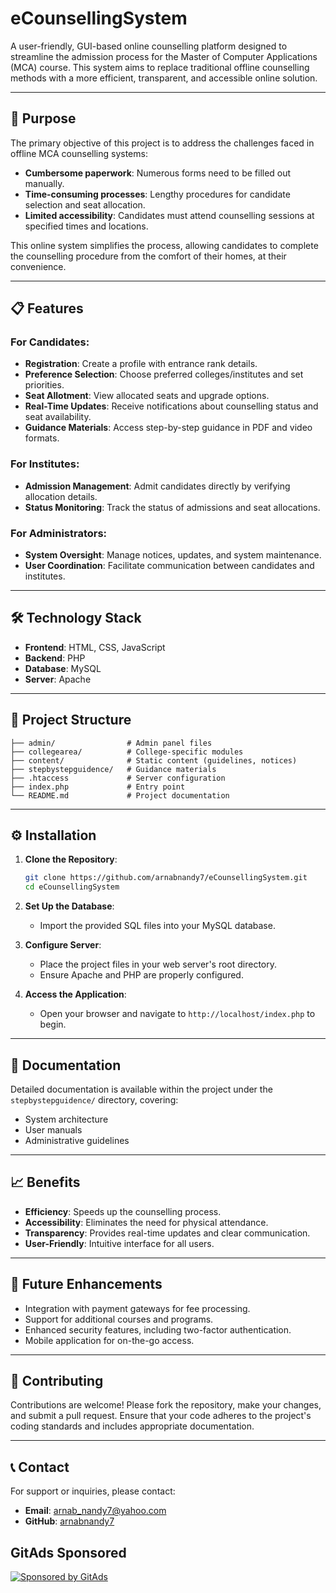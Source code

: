 # eCounsellingSystem

A user-friendly, GUI-based online counselling platform designed to streamline the admission process for the Master of Computer Applications (MCA) course. This system aims to replace traditional offline counselling methods with a more efficient, transparent, and accessible online solution.

---

## 🚀 Purpose

The primary objective of this project is to address the challenges faced in offline MCA counselling systems:

- **Cumbersome paperwork**: Numerous forms need to be filled out manually.
- **Time-consuming processes**: Lengthy procedures for candidate selection and seat allocation.
- **Limited accessibility**: Candidates must attend counselling sessions at specified times and locations.

This online system simplifies the process, allowing candidates to complete the counselling procedure from the comfort of their homes, at their convenience.

---

## 📋 Features

### For Candidates:

- **Registration**: Create a profile with entrance rank details.
- **Preference Selection**: Choose preferred colleges/institutes and set priorities.
- **Seat Allotment**: View allocated seats and upgrade options.
- **Real-Time Updates**: Receive notifications about counselling status and seat availability.
- **Guidance Materials**: Access step-by-step guidance in PDF and video formats.

### For Institutes:

- **Admission Management**: Admit candidates directly by verifying allocation details.
- **Status Monitoring**: Track the status of admissions and seat allocations.

### For Administrators:

- **System Oversight**: Manage notices, updates, and system maintenance.
- **User Coordination**: Facilitate communication between candidates and institutes.

---

## 🛠️ Technology Stack

- **Frontend**: HTML, CSS, JavaScript
- **Backend**: PHP
- **Database**: MySQL
- **Server**: Apache

---

## 📂 Project Structure

```
├── admin/                # Admin panel files
├── collegearea/          # College-specific modules
├── content/              # Static content (guidelines, notices)
├── stepbystepguidence/   # Guidance materials
├── .htaccess             # Server configuration
├── index.php             # Entry point
└── README.md             # Project documentation
```

---

## ⚙️ Installation

1. **Clone the Repository**:

   ```bash
   git clone https://github.com/arnabnandy7/eCounsellingSystem.git
   cd eCounsellingSystem
   ```

2. **Set Up the Database**:

   - Import the provided SQL files into your MySQL database.

3. **Configure Server**:

   - Place the project files in your web server's root directory.
   - Ensure Apache and PHP are properly configured.

4. **Access the Application**:

   - Open your browser and navigate to `http://localhost/index.php` to begin.

---

## 📄 Documentation

Detailed documentation is available within the project under the `stepbystepguidence/` directory, covering:

- System architecture
- User manuals
- Administrative guidelines

---

## 📈 Benefits

- **Efficiency**: Speeds up the counselling process.
- **Accessibility**: Eliminates the need for physical attendance.
- **Transparency**: Provides real-time updates and clear communication.
- **User-Friendly**: Intuitive interface for all users.

---

## 🔧 Future Enhancements

- Integration with payment gateways for fee processing.
- Support for additional courses and programs.
- Enhanced security features, including two-factor authentication.
- Mobile application for on-the-go access.

---

## 🤝 Contributing

Contributions are welcome! Please fork the repository, make your changes, and submit a pull request. Ensure that your code adheres to the project's coding standards and includes appropriate documentation.

---

## 📞 Contact

For support or inquiries, please contact:

- **Email**: [arnab_nandy7@yahoo.com](mailto:arnabnandy7)
- **GitHub**: [arnabnandy7](https://github.com/arnabnandy7)

## GitAds Sponsored
[![Sponsored by GitAds](https://gitads.dev/v1/ad-serve?source=arnabnandy7/ecounsellingsystem@github)](https://gitads.dev/v1/ad-track?source=arnabnandy7/ecounsellingsystem@github)
